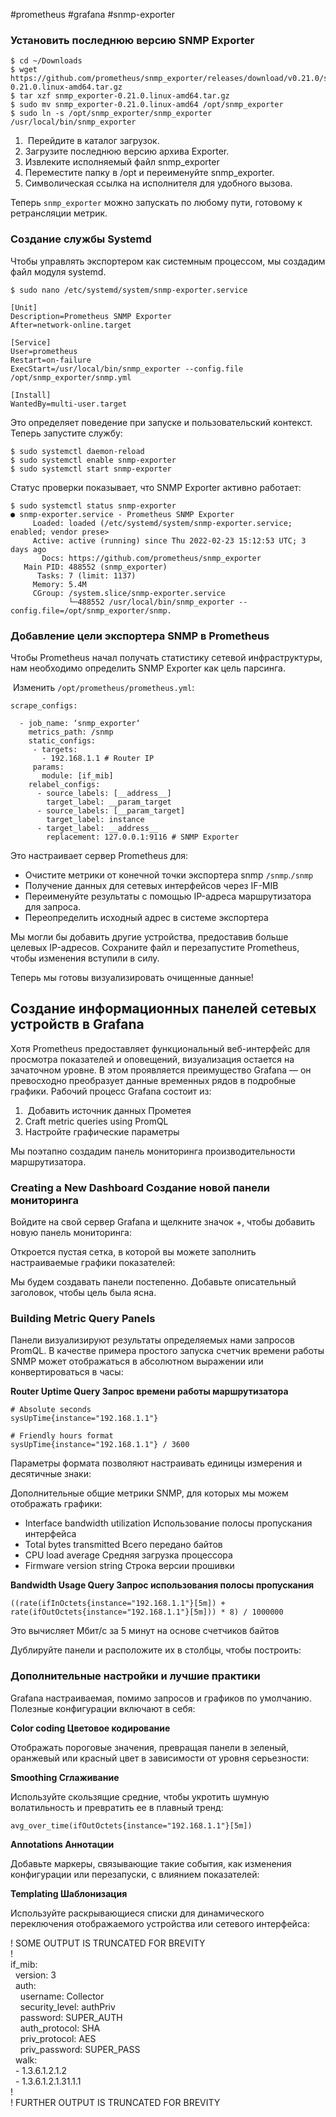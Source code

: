 #prometheus #grafana #snmp-exporter
### Установить последнюю версию SNMP Exporter

```
$ cd ~/Downloads
$ wget https://github.com/prometheus/snmp_exporter/releases/download/v0.21.0/snmp_exporter-0.21.0.linux-amd64.tar.gz
$ tar xzf snmp_exporter-0.21.0.linux-amd64.tar.gz 
$ sudo mv snmp_exporter-0.21.0.linux-amd64 /opt/snmp_exporter
$ sudo ln -s /opt/snmp_exporter/snmp_exporter /usr/local/bin/snmp_exporter
```


1.  Перейдите в каталог загрузок. 
2. Загрузите последнюю версию архива Exporter.
3. Извлеките исполняемый файл snmp_exporter
4. Переместите папку в /opt и переименуйте snmp_exporter.
5. Символическая ссылка на исполнителя для удобного вызова.

Теперь `snmp_exporter` можно запускать по любому пути, готовому к ретрансляции метрик.

### Создание службы Systemd

Чтобы управлять экспортером как системным процессом, мы создадим файл модуля systemd.

```
$ sudo nano /etc/systemd/system/snmp-exporter.service
```

```
[Unit]
Description=Prometheus SNMP Exporter
After=network-online.target

[Service]
User=prometheus
Restart=on-failure
ExecStart=/usr/local/bin/snmp_exporter --config.file /opt/snmp_exporter/snmp.yml

[Install]  
WantedBy=multi-user.target
```

Это определяет поведение при запуске и пользовательский контекст. Теперь запустите службу:

```
$ sudo systemctl daemon-reload
$ sudo systemctl enable snmp-exporter
$ sudo systemctl start snmp-exporter
```

Статус проверки показывает, что SNMP Exporter активно работает:

```
$ sudo systemctl status snmp-exporter
● snmp-exporter.service - Prometheus SNMP Exporter
     Loaded: loaded (/etc/systemd/system/snmp-exporter.service; enabled; vendor prese>
     Active: active (running) since Thu 2022-02-23 15:12:53 UTC; 3 days ago
       Docs: https://github.com/prometheus/snmp_exporter
   Main PID: 488552 (snmp_exporter)
      Tasks: 7 (limit: 1137)
     Memory: 5.4M
     CGroup: /system.slice/snmp-exporter.service
             └─488552 /usr/local/bin/snmp_exporter --config.file=/opt/snmp_exporter/snmp.
```

### Добавление цели экспортера SNMP в Prometheus

Чтобы Prometheus начал получать статистику сетевой инфраструктуры, нам необходимо определить SNMP Exporter как цель парсинга.

 Изменить `/opt/prometheus/prometheus.yml`: 

```
scrape_configs:

  - job_name: ‘snmp_exporter‘
    metrics_path: /snmp
    static_configs:
     - targets: 
       - 192.168.1.1 # Router IP   
     params:
       module: [if_mib]
    relabel_configs:   
      - source_labels: [__address__]
        target_label: __param_target
      - source_labels: [__param_target]
        target_label: instance
      - target_label: __address__
        replacement: 127.0.0.1:9116 # SNMP Exporter
```

Это настраивает сервер Prometheus для:

- Очистите метрики от конечной точки экспортера snmp `/snmp`.`/snmp`
- Получение данных для сетевых интерфейсов через IF-MIB
- Переименуйте результаты с помощью IP-адреса маршрутизатора для запроса.
- Переопределить исходный адрес в системе экспортера

Мы могли бы добавить другие устройства, предоставив больше целевых IP-адресов. Сохраните файл и перезапустите Prometheus, чтобы изменения вступили в силу.

Теперь мы готовы визуализировать очищенные данные!


## Создание информационных панелей сетевых устройств в Grafana


Хотя Prometheus предоставляет функциональный веб-интерфейс для просмотра показателей и оповещений, визуализация остается на зачаточном уровне. В этом проявляется преимущество Grafana — он превосходно преобразует данные временных рядов в подробные графики. Рабочий процесс Grafana состоит из:

1.  Добавить источник данных Прометея 
2. Craft metric queries using PromQL
3. Настройте графические параметры 

Мы поэтапно создадим панель мониторинга производительности маршрутизатора.

### Creating a New Dashboard Создание новой панели мониторинга 

Войдите на свой сервер Grafana и щелкните значок +, чтобы добавить новую панель мониторинга:

Откроется пустая сетка, в которой вы можете заполнить настраиваемые графики показателей:

Мы будем создавать панели постепенно. Добавьте описательный заголовок, чтобы цель была ясна.

### Building Metric Query Panels  

Панели визуализируют результаты определяемых нами запросов PromQL. В качестве примера простого запуска счетчик времени работы SNMP может отображаться в абсолютном выражении или конвертироваться в часы:

**Router Uptime Query Запрос времени работы маршрутизатора** 

```
# Absolute seconds  
sysUpTime{instance="192.168.1.1"} 

# Friendly hours format
sysUpTime{instance="192.168.1.1"} / 3600
```

Параметры формата позволяют настраивать единицы измерения и десятичные знаки:

Дополнительные общие метрики SNMP, для которых мы можем отображать графики:

- Interface bandwidth utilization Использование полосы пропускания интерфейса 
- Total bytes transmitted Всего передано байтов 
- CPU load average Средняя загрузка процессора 
- Firmware version string Строка версии прошивки 

**Bandwidth Usage Query Запрос использования полосы пропускания** 

```
((rate(ifInOctets{instance="192.168.1.1"}[5m]) + rate(ifOutOctets{instance="192.168.1.1"}[5m])) * 8) / 1000000 
```

Это вычисляет Мбит/с за 5 минут на основе счетчиков байтов

Дублируйте панели и расположите их в столбцы, чтобы построить:

### Дополнительные настройки и лучшие практики

Grafana  настраиваемая, помимо запросов и графиков по умолчанию. Полезные конфигурации включают в себя:

**Color coding Цветовое кодирование** 

Отображать пороговые значения, превращая панели в зеленый, оранжевый или красный цвет в зависимости от уровня серьезности:

**Smoothing Сглаживание** 

Используйте скользящие средние, чтобы укротить шумную волатильность и превратить ее в плавный тренд:

```
avg_over_time(ifOutOctets{instance="192.168.1.1"}[5m])
```

**Annotations Аннотации** 

Добавьте маркеры, связывающие такие события, как изменения конфигурации или перезапуски, с влиянием показателей:

**Templating Шаблонизация** 

Используйте раскрывающиеся списки для динамического переключения отображаемого устройства или сетевого интерфейса:

! SOME OUTPUT IS TRUNCATED FOR BREVITY  
!  
if_mib:  
  version: 3  
  auth:  
    username: Collector  
    security_level: authPriv  
    password: SUPER_AUTH  
    auth_protocol: SHA  
    priv_protocol: AES  
    priv_password: SUPER_PASS  
  walk:  
  - 1.3.6.1.2.1.2  
  - 1.3.6.1.2.1.31.1.1  
!  
! FURTHER OUTPUT IS TRUNCATED FOR BREVITY